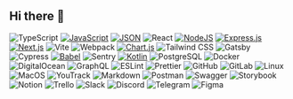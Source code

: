 ## Hi there 👋

![TypeScript](https://img.shields.io/badge/TypeScript-007ACC?style=flat-square&logo=typescript&logoColor=white)
[![JavaScript](https://img.shields.io/badge/JavaScript-F7DF1E?logo=javascript&logoColor=000)](#)
[![JSON](https://img.shields.io/badge/JSON-000?logo=json&logoColor=fff)](#)
![React](https://img.shields.io/badge/React-20232A?style=flat-square&logo=react&logoColor=61DAFB)
[![NodeJS](https://img.shields.io/badge/Node.js-6DA55F?logo=node.js&logoColor=white)](#)
[![Express.js](https://img.shields.io/badge/Express.js-%23404d59.svg?logo=express&logoColor=%2361DAFB)](#)
[![Next.js](https://img.shields.io/badge/Next.js-black?logo=next.js&logoColor=white)](#)
![Vite](https://img.shields.io/badge/Vite-646CFF?style=flat-square&logo=vite&logoColor=white)
![Webpack](https://img.shields.io/badge/Webpack-8DD6F9?style=flat-square&logo=webpack&logoColor=black)
[![Chart.js](https://img.shields.io/badge/Chart.js-FF6384?logo=chartdotjs&logoColor=fff)](#)
![Tailwind CSS](https://img.shields.io/badge/Tailwind_CSS-06B6D4?style=flat-square&logo=tailwind-css&logoColor=white)
![Gatsby](https://img.shields.io/badge/Gatsby-663399?style=flat-square&logo=gatsby&logoColor=white)
![Cypress](https://img.shields.io/badge/Cypress-17202C?style=flat-square&logo=cypress&logoColor=white)
[![Babel](https://img.shields.io/badge/Babel-F9DC3E?logo=babel&logoColor=000)](#)
![Sentry](https://img.shields.io/badge/Sentry-362D59?style=flat-square&logo=sentry&logoColor=white)
[![Kotlin](https://img.shields.io/badge/Kotlin-%237F52FF.svg?logo=kotlin&logoColor=white)](#)
![PostgreSQL](https://img.shields.io/badge/PostgreSQL-316192?style=flat-square&logo=postgresql&logoColor=white)
![Docker](https://img.shields.io/badge/Docker-2496ED?style=flat-square&logo=docker&logoColor=white)
![DigitalOcean](https://img.shields.io/badge/DigitalOcean-0080FF?style=flat-square&logo=digitalocean&logoColor=white)
![GraphQL](https://img.shields.io/badge/GraphQL-E10098?style=flat-square&logo=graphql&logoColor=white)
![ESLint](https://img.shields.io/badge/ESLint-4B32C3?style=flat-square&logo=eslint&logoColor=white)
![Prettier](https://img.shields.io/badge/Prettier-F7B93E?style=flat-square&logo=prettier&logoColor=black)
![GitHub](https://img.shields.io/badge/GitHub-181717?style=flat-square&logo=github&logoColor=white)
![GitLab](https://img.shields.io/badge/GitLab-FC6D26?style=flat-square&logo=gitlab&logoColor=white)
![Linux](https://img.shields.io/badge/Linux-FCC624?style=flat-square&logo=linux&logoColor=black)
![MacOS](https://img.shields.io/badge/MacOS-000000?style=flat-square&logo=apple&logoColor=white)
![YouTrack](https://img.shields.io/badge/YouTrack-000000?style=flat-square&logo=jetbrains&logoColor=white)
![Markdown](https://img.shields.io/badge/Markdown-000000?style=flat-square&logo=markdown&logoColor=white)
![Postman](https://img.shields.io/badge/Postman-FF6C37?style=flat-square&logo=postman&logoColor=white)
![Swagger](https://img.shields.io/badge/Swagger-85EA2D?style=flat-square&logo=swagger&logoColor=black)
![Storybook](https://img.shields.io/badge/Storybook-FF4785?style=flat-square&logo=storybook&logoColor=white)
![Notion](https://img.shields.io/badge/Notion-000000?style=flat-square&logo=notion&logoColor=white)
![Trello](https://img.shields.io/badge/Trello-0052CC?style=flat-square&logo=trello&logoColor=white)
![Slack](https://img.shields.io/badge/Slack-4A154B?style=flat-square&logo=slack&logoColor=white)
![Discord](https://img.shields.io/badge/Discord-5865F2?style=flat-square&logo=discord&logoColor=white)
![Telegram](https://img.shields.io/badge/Telegram-26A5E4?style=flat-square&logo=telegram&logoColor=white)
![Figma](https://img.shields.io/badge/Figma-F24E1E?style=flat-square&logo=figma&logoColor=white)
